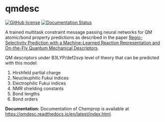 # qmdesc

[![GitHub license](https://img.shields.io/github/license/yanfeiguan/qmdesc)](https://github.com/yanfeiguan/qmdesc/blob/master/LICENSE)
[![Documentation Status](https://readthedocs.org/projects/qmdesc/badge/?version=latest)](https://qmdesc.readthedocs.io/en/latest/?badge=latest)


A trained multitask constraint message passing neural networks 
for QM atomic/bond property predictions as described in the paper 
[Regio-Selectivity Prediction with a Machine-Learned Reaction Representation and On-the-Fly Quantum Mechanical Descriptors](https://doi.org/10.26434/chemrxiv.12907316.v1).

QM descriptors under B3LYP/def2svp level of theory that can be predicted with this model:
1. Hirshfeld partial charge
2. Neucleuphilic Fukui indices
3. Electrophilic Fukui indices
4. NMR shielding constants
5. Bond lengths
6. Bond orders

**Documentation:** Documentation of Chemprop is available at https://qmdesc.readthedocs.io/en/latest/index.html.
